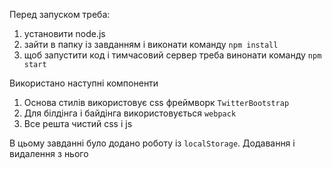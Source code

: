 Перед запуском треба:
1) установити node.js
2) зайти в папку із завданням і виконати команду `npm install`
3) щоб запустити код і тимчасовий сервер треба винонати команду `npm start`

Використано наступні компоненти
1) Основа стилів використовує css фреймворк `TwitterBootstrap`
2) Для білдінга і байдінга використовується `webpack`
3) Все решта чистий css і js

В цьому завданні було додано роботу із `localStorage`. Додавання і видалення з нього